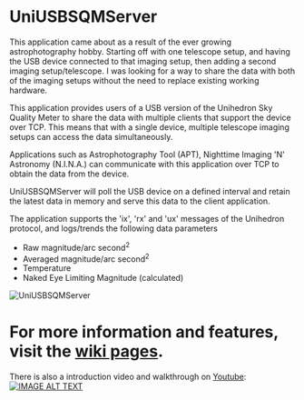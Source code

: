 # UniUSBSQMServer

This application came about as a result of the ever growing astrophotography hobby. Starting off with one telescope setup, and having the USB device connected to that imaging setup, then adding a second imaging setup/telescope. I was looking for a way to share the data with both of the imaging setups without the need to replace existing working hardware.

This application provides users of a USB version of the Unihedron Sky Quality Meter to share the data with multiple clients that support the device over TCP. This means that with a single device, multiple telescope imaging setups can access the data simultaneously.

Applications such as Astrophotography Tool (APT), Nighttime Imaging 'N' Astronomy (N.I.N.A.) can communicate with this application over TCP to obtain the data from the device.

UniUSBSQMServer will poll the USB device on a defined interval and retain the latest data in memory and serve this data to the client application.

The application supports the 'ix', 'rx' and 'ux' messages of the Unihedron protocol, and logs/trends the following data parameters
 - Raw magnitude/arc second<sup>2</sup>
 - Averaged magnitude/arc second<sup>2</sup>
 - Temperature
 - Naked Eye Limiting Magnitude (calculated)

![UniUSBSQMServer](https://user-images.githubusercontent.com/4674288/159138973-76b8982f-e9a1-4622-8704-303bc07a9c03.PNG)


# For more information and features, visit the [wiki pages](https://github.com/Daves-Astrophotography/UniUSBSQMServer/wiki).

There is also a introduction video and walkthrough on [Youtube](https://www.youtube.com/embed/dg_9cOM48ew):<br>
[![IMAGE ALT TEXT](http://img.youtube.com/vi/dg_9cOM48ew/0.jpg)](http://www.youtube.com/watch?v=YOUTUBE_VIDEO_ID_HERE "Video Title")
